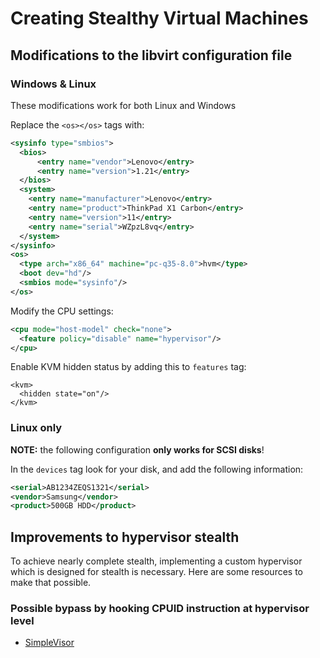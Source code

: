 # Creating Stealthy Virtual Machines

## Modifications to the libvirt configuration file

### Windows & Linux

These modifications work for both Linux and Windows

Replace the `<os></os>` tags with:
```xml
<sysinfo type="smbios">
  <bios>
      <entry name="vendor">Lenovo</entry>
      <entry name="version">1.21</entry>
  </bios>
  <system>
    <entry name="manufacturer">Lenovo</entry>
    <entry name="product">ThinkPad X1 Carbon</entry>
    <entry name="version">11</entry>
    <entry name="serial">WZpzL8vq</entry>
  </system>
</sysinfo>
<os>
  <type arch="x86_64" machine="pc-q35-8.0">hvm</type>
  <boot dev="hd"/>
  <smbios mode="sysinfo"/>
</os>
```

Modify the CPU settings:
```xml
<cpu mode="host-model" check="none">
  <feature policy="disable" name="hypervisor"/>
</cpu>
```

Enable KVM hidden status by adding this to `features` tag:
```
<kvm>
  <hidden state="on"/>
</kvm>
```

### Linux only

**NOTE:** the following configuration **only works for SCSI disks**!

In the `devices` tag look for your disk, and add the following information:
```xml
<serial>AB1234ZEQS1321</serial>
<vendor>Samsung</vendor>
<product>500GB HDD</product>
```

## Improvements to hypervisor stealth

To achieve nearly complete stealth, implementing a custom hypervisor which is designed for stealth is necessary. Here are some resources to make that possible.

### Possible bypass by hooking CPUID instruction at hypervisor level

 - [SimpleVisor](https://github.com/ionescu007/SimpleVisor)

